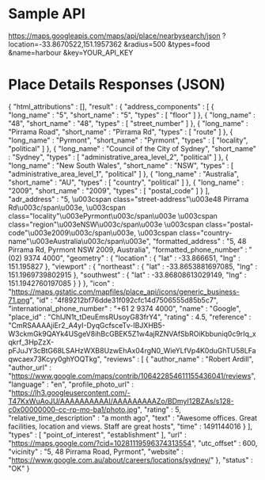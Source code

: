 
# Sample API 

https://maps.googleapis.com/maps/api/place/nearbysearch/json
  ?location=-33.8670522,151.1957362
  &radius=500
  &types=food
  &name=harbour
  &key=YOUR_API_KEY


# Place Details Responses (JSON)
{
   "html_attributions" : [],
   "result" : {
      "address_components" : [
         {
            "long_name" : "5",
            "short_name" : "5",
            "types" : [ "floor" ]
         },
         {
            "long_name" : "48",
            "short_name" : "48",
            "types" : [ "street_number" ]
         },
         {
            "long_name" : "Pirrama Road",
            "short_name" : "Pirrama Rd",
            "types" : [ "route" ]
         },
         {
            "long_name" : "Pyrmont",
            "short_name" : "Pyrmont",
            "types" : [ "locality", "political" ]
         },
         {
            "long_name" : "Council of the City of Sydney",
            "short_name" : "Sydney",
            "types" : [ "administrative_area_level_2", "political" ]
         },
         {
            "long_name" : "New South Wales",
            "short_name" : "NSW",
            "types" : [ "administrative_area_level_1", "political" ]
         },
         {
            "long_name" : "Australia",
            "short_name" : "AU",
            "types" : [ "country", "political" ]
         },
         {
            "long_name" : "2009",
            "short_name" : "2009",
            "types" : [ "postal_code" ]
         }
      ],
      "adr_address" : "5, \u003cspan class=\"street-address\"\u003e48 Pirrama Rd\u003c/span\u003e, \u003cspan class=\"locality\"\u003ePyrmont\u003c/span\u003e \u003cspan class=\"region\"\u003eNSW\u003c/span\u003e \u003cspan class=\"postal-code\"\u003e2009\u003c/span\u003e, \u003cspan class=\"country-name\"\u003eAustralia\u003c/span\u003e",
      "formatted_address" : "5, 48 Pirrama Rd, Pyrmont NSW 2009, Australia",
      "formatted_phone_number" : "(02) 9374 4000",
      "geometry" : {
         "location" : {
            "lat" : -33.866651,
            "lng" : 151.195827
         },
         "viewport" : {
            "northeast" : {
               "lat" : -33.8653881697085,
               "lng" : 151.1969739802915
            },
            "southwest" : {
               "lat" : -33.86808613029149,
               "lng" : 151.1942760197085
            }
         }
      },
      "icon" : "https://maps.gstatic.com/mapfiles/place_api/icons/generic_business-71.png",
      "id" : "4f89212bf76dde31f092cfc14d7506555d85b5c7",
      "international_phone_number" : "+61 2 9374 4000",
      "name" : "Google",
      "place_id" : "ChIJN1t_tDeuEmsRUsoyG83frY4",
      "rating" : 4.5,
      "reference" : "CmRSAAAAjiEr2_A4yI-DyqGcfsceTv-IBJXHB5-W3ckmGk9QAYk4USgeV8ihBcGBEK5Z1w4ajRZNVAfSbROiKbbuniq0c9rIq_xqkrf_3HpZzX-pFJuJY3cBtG68LSAHzWXB8UzwEhAx04rgN0_WieYLfVp4K0duGhTU58LFaqwcaex73Kcyy0ghYOQTkg",
      "reviews" : [
         {
            "author_name" : "Robert Ardill",
            "author_url" : "https://www.google.com/maps/contrib/106422854611155436041/reviews",
            "language" : "en",
            "profile_photo_url" : "https://lh3.googleusercontent.com/-T47KxWuAoJU/AAAAAAAAAAI/AAAAAAAAAZo/BDmyI12BZAs/s128-c0x00000000-cc-rp-mo-ba1/photo.jpg",
            "rating" : 5,
            "relative_time_description" : "a month ago",
            "text" : "Awesome offices. Great facilities, location and views. Staff are great hosts",
            "time" : 1491144016
         }
      ],
      "types" : [ "point_of_interest", "establishment" ],
      "url" : "https://maps.google.com/?cid=10281119596374313554",
      "utc_offset" : 600,
      "vicinity" : "5, 48 Pirrama Road, Pyrmont",
      "website" : "https://www.google.com.au/about/careers/locations/sydney/"
   },
   "status" : "OK"
}
     
